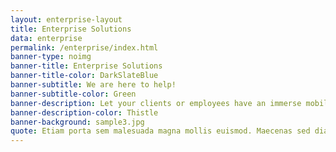 ```yaml
---
layout: enterprise-layout
title: Enterprise Solutions
data: enterprise
permalink: /enterprise/index.html
banner-type: noimg
banner-title: Enterprise Solutions
banner-title-color: DarkSlateBlue
banner-subtitle: We are here to help!
banner-subtitle-color: Green
banner-description: Let your clients or employees have an immerse mobile experience with state of art custom applications.
banner-description-color: Thistle
banner-background: sample3.jpg
quote: Etiam porta sem malesuada magna mollis euismod. Maecenas sed diam eget risus varius blandit sit amet non magna. Fusce dapibus, tellus ac cursus commodo, tortor mauris condimentum nibh, ut fermentum massa justo sit amet risus.
---
```


